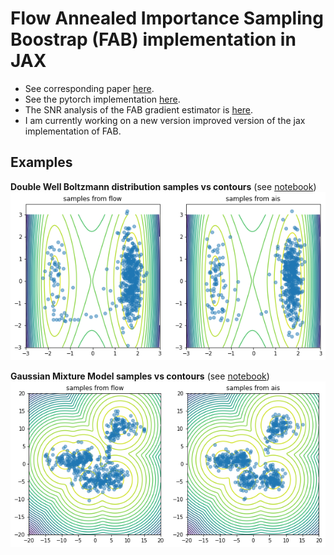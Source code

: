 # Flow Annealed Importance Sampling Boostrap (FAB) implementation in JAX
 - See corresponding paper [here](https://arxiv.org/abs/2208.01893).
 - See the pytorch implementation [here](https://github.com/lollcat/fab-torch). 
 - The SNR analysis of the FAB gradient estimator is [here](https://github.com/lollcat/fab-jax-old/tree/main/examples_fabjax/visualisation_gradient_estimators).
 - I am currently working on a new version improved version of the jax implementation of FAB. 


## Examples
**Double Well Boltzmann distribution samples vs contours** (see [notebook](examples_fabjax/double_well.ipynb))
![Double Well samples vs contours](examples_fabjax/images/double_well.png)

**Gaussian Mixture Model samples vs contours** (see [notebook](examples_fabjax/gmm.ipynb))
![Gaussian Mixture Model samples vs contours](examples_fabjax/images/gmm.png)
